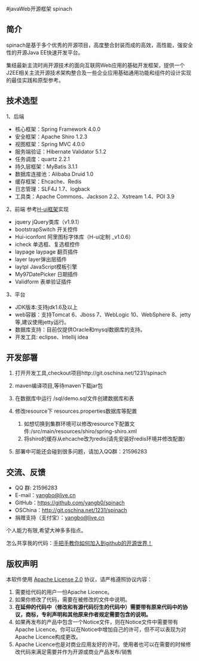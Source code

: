 #javaWeb开源框架 spinach
## 简介
spinach是基于多个优秀的开源项目，高度整合封装而成的高效，高性能，强安全性的开源Java EE快速开发平台。

集结最新主流时尚开源技术的面向互联网Web应用的基础开发框架，提供一个J2EE相关主流开源技术架构整合及一些企业应用基础通用功能和组件的设计实现的最佳实践和原型参考。

## 技术选型

1、后端

* 核心框架：Spring Framework 4.0.0
* 安全框架：Apache Shiro 1.2.3
* 视图框架：Spring MVC 4.0.0
* 服务端验证：Hibernate Validator 5.1.2
* 任务调度：quartz 2.2.1
* 持久层框架：MyBatis 3.1.1
* 数据库连接池：Alibaba Druid 1.0
* 缓存框架：Ehcache、Redis
* 日志管理：SLF4J 1.7、logback
* 工具类：Apache Commons、Jackson 2.2、Xstream 1.4、POI 3.9

2、前端
参考[H-ui框架](http://www.h-ui.net/)实现

*  jquery			jQuery类库（v1.9.1）
*  bootstrapSwitch		开关控件
*  Hui-iconfont		        阿里图标字体库（H-ui定制 _v1.0.6）
*  icheck			单选框、复选框控件
*  laypage			laypage 翻页插件
*  layer			layer弹出层插件
*  laytpl			JavaScript模板引擎
*  My97DatePicker		日期插件
*  Validform			表单验证插件


3、平台
* JDK版本:支持jdk1.6及以上
* web容器：支持Tomcat 6、Jboss 7、WebLogic 10、WebSphere 8、jetty等,建议使用jetty运行。
* 数据库支持：目前仅提供Oracle和mysql数据库的支持。
* 开发工具: eclipse、Intellij idea

## 开发部署
1. 打开开发工具,checkout项目http://git.oschina.net/1231/spinach
2. maven编译项目,等待maven下载jar包
3. 在数据库中运行  /sql/demo.sql文件创建数据库和表
4. 修改resource下 resources.properties数据库等配置

    1)  如想切换到集群环境可以修改resource下配置文件:/src/main/resources/shiro/spring-shiro.xml
    2)  将shiro的缓存从ehcache改为redis(请先安装好redis环境并修改配置)

5. 部署中可能还会碰到很多问题，请加入QQ群：21596283

## 交流、反馈

* QQ 群: 21596283
* E-mail：yangbo@live.cn
* GitHub：https://github.com/yangb0/spinach
* OSChina：<http://git.oschina.net/1231/spinach>
* 捐赠支持（支付宝）：yangbo@live.cn

个人能力有限,希望大神多多指点。

怎么共享我的代码：[手把手教你如何加入到github的开源世界！](http://www.cnblogs.com/wenber/p/3630921.html)

## 版权声明

本软件使用 [Apache License 2.0](http://www.apache.org/licenses/LICENSE-2.0) 协议，请严格遵照协议内容：

1. 需要给代码的用户一份Apache Licence。
2. 如果你修改了代码，需要在被修改的文件中说明。
3. **在延伸的代码中（修改和有源代码衍生的代码中）需要带有原来代码中的协议，商标，专利声明和其他原来作者规定需要包含的说明。**
4. 如果再发布的产品中包含一个Notice文件，则在Notice文件中需要带有Apache Licence。你可以在Notice中增加自己的许可，但不可以表现为对Apache Licence构成更改。
3. Apache Licence也是对商业应用友好的许可。使用者也可以在需要的时候修改代码来满足需要并作为开源或商业产品发布/销售